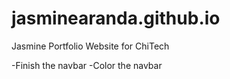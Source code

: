 # jasminearanda.github.io
Jasmine Portfolio Website for ChiTech

-Finish the navbar
-Color the navbar
